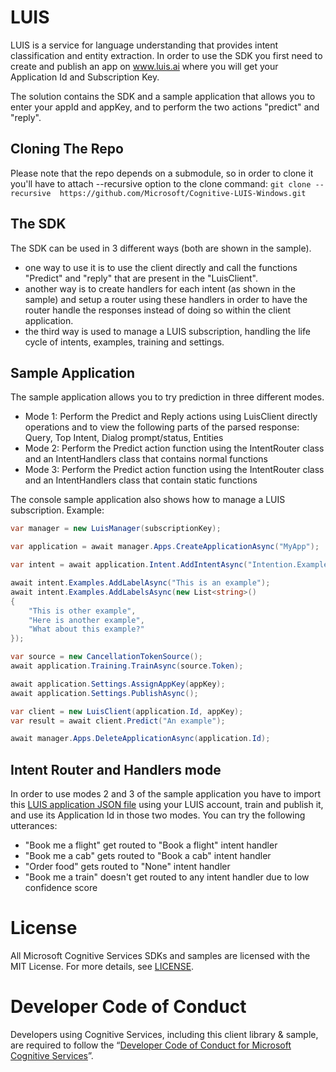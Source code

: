 ﻿LUIS
==============
LUIS is a service for language understanding that provides intent classification and entity extraction.
In order to use the SDK you first need to create and publish an app on www.luis.ai where you will get your Application Id and Subscription Key.

The solution contains the SDK and a sample application that allows you to enter your appId and appKey, and to perform the two actions "predict" and "reply".

Cloning The Repo
--------------
Please note that the repo depends on a submodule, so in order to clone it you'll have to attach --recursive option to the clone command:
`git clone --recursive  https://github.com/Microsoft/Cognitive-LUIS-Windows.git`

The SDK
--------------
The SDK can be used in 3 different ways (both are shown in the sample).
- one way to use it is to use the client directly and call the functions "Predict" and "reply" that are present in the "LuisClient".
- another way is to create handlers for each intent (as shown in the sample) and setup a router using these handlers in order to have the router handle the responses instead of doing so within the client application.
- the third way is used to manage a LUIS subscription, handling the life cycle of intents, examples, training and settings.

Sample Application
--------------
The sample application allows you to try prediction in three different modes.
- Mode 1: Perform the Predict and Reply actions using LuisClient directly operations and to view the following parts of the parsed response: Query, Top Intent, Dialog prompt/status, Entities
- Mode 2: Perform the Predict action function using the IntentRouter class and an IntentHandlers class that contains normal functions
- Mode 3: Perform the Predict action function using the IntentRouter class and an IntentHandlers class that contain static functions

The console sample application also shows how to manage a LUIS subscription. Example:


```cs
var manager = new LuisManager(subscriptionKey);

var application = await manager.Apps.CreateApplicationAsync("MyApp");

var intent = await application.Intent.AddIntentAsync("Intention.Example");

await intent.Examples.AddLabelAsync("This is an example");
await intent.Examples.AddLabelsAsync(new List<string>()
{
    "This is other example",
    "Here is another example",
    "What about this example?"
});

var source = new CancellationTokenSource();
await application.Training.TrainAsync(source.Token);

await application.Settings.AssignAppKey(appKey);
await application.Settings.PublishAsync();

var client = new LuisClient(application.Id, appKey);
var result = await client.Predict("An example");

await manager.Apps.DeleteApplicationAsync(application.Id);
```

Intent Router and Handlers mode
--------------
In order to use modes 2 and 3 of the sample application you have to import this [LUIS application JSON file](</Sample/LUIS Sample Application JSON/SDK Test.json>) using your LUIS account, train and publish it, and use its Application Id in those two modes.
You can try the following utterances:
- "Book me a flight" get routed to "Book a flight" intent handler
- "Book me a cab" gets routed to "Book a cab" intent handler
- "Order food" gets routed to "None" intent handler
- "Book me a train" doesn't get routed to any intent handler due to low confidence score

License
=======

All Microsoft Cognitive Services SDKs and samples are licensed with the MIT License. For more details, see
[LICENSE](</LICENSE.md>).

Developer Code of Conduct
=======

Developers using Cognitive Services, including this client library & sample, are required to follow the “[Developer Code of Conduct for Microsoft Cognitive Services](http://go.microsoft.com/fwlink/?LinkId=698895)”.

